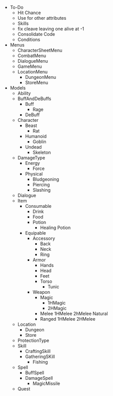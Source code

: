 * To-Do
    * Hit Chance
    * Use for other attributes
    * Skills
    * fix cleave leaving one alive at -1
    * Consolidate Code
    * Conditions
* Menus
    * CharacterSheetMenu
    * CombatMenu
    * DialogueMenu
    * GameMenu
    * LocationMenu
        * DungeonMenu
        * StoreMenu
* Models
    * Ability
    * BuffAndDeBuffs
        * Buff
            * Rage
        * DeBuff
    * Character
        * Beast
            * Rat
        * Humanoid
            * Goblin
        * Undead
            * Skeleton
    * DamageType
        * Energy
            * Force
        * Physical
            * Bludgeoning
            * Piercing
            * Slashing
    * Dialogue
    * Item
        * Consumable
            * Drink
            * Food
            * Potion
                * Healing Potion
        * Equipable
            * Accessory
                * Back
                * Neck
                * Ring
            * Armor
                * Hands
                * Head
                * Feet
                * Torso
                    * Tunic
            * Weapon
                * Magic
                    * 1HMagic
                    * 2HMagic
                * Melee
                    1HMelee
                    2hMelee
                    Natural
                * Ranged
                    1HMelee
                    2HMelee
    * Location
        * Dungeon
        * Store
    * ProtectionType
    * Skill
        * CraftingSkill
        * GatheringSKill
            * Fishing
    * Spell
        * BuffSpell
        * DamageSpell
            * MagicMissile
    * Quest